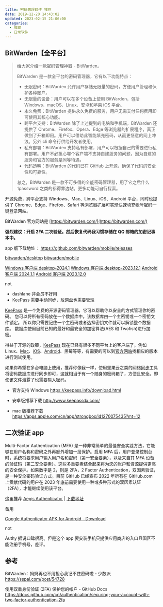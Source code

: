 ```yaml
---
title: 密码管理软件 推荐
date: 2019-12-20 14:43:02
updated: 2023-02-15 21:06:00
categories:
  - 收藏
  - 日常软件
---
```


## BitWarden【全平台】

> 给大家介绍一款密码管理神器 - BitWarden。
>
> BitWarden 是一款全平台的密码管理器，它有以下功能特点：
>
> * 无限密码：BitWarden 允许用户存储无限量的密码，方便用户管理和保护各种账户。
> * 无限量的设备：用户可以在多个设备上使用 BitWarden，包括 Windows、macOS、Linux、安卓和苹果 iOS 平台。
> * 永久免费：BitWarden 提供永久免费的服务，用户无需支付任何费用即可使用其核心功能。
> * 跨平台支持：BitWarden 除了上述提到的电脑和手机端，BitWarden 还提供了 Chrome、Firefox、Opera、Edge 等浏览器的扩展程序，真正做到了开箱即用。用户可以借助此智能填充密码，从而更惬意的网上冲浪。另外 cli 命令行供给开发者使用。
> * 私有部署：BitWarden 支持私有部署，用户可以根据自己的需要进行私有部署。用户不必担心哪个客户端不支持自建服务的问题，因为自建的服务和官方的服务是同等待遇。
> * 代码透明：BitWarden 的代码已在 GitHub 上开源，确保了代码的安全性和可靠性。
>
> 总之，BitWarden 是一款不可多得的全能密码管理器，用了它之后什么 1password 之类的都得靠边站。更多功能可自行探索。

开源免费，跨平台支持 Windows、Mac、Linux、iOS、Android 平台，同时也提供了 Chrome、Edge、Firefox、Safari 等浏览器扩展可实现快速填充帐号密码一键登录网站。

<!-- more -->

BitWarden 官方网站是 [https://bitwarden.com/](https://bitwarden.com/)

**强烈建议：开启 2FA 二次验证。然后恢复代码我习惯存储在 QQ 邮箱的加密记事本中。**

app 版下载地址：
<https://github.com/bitwarden/mobile/releases>

[bitwarden/desktop](https://github.com/bitwarden/clients/releases)
[bitwarden/mobile](https://github.com/bitwarden/mobile/releases)

[Windows 客户端 desktop-2024.1](https://github.com/bitwarden/clients/releases/download/desktop-v2024.1.0/Bitwarden-Portable-2024.1.0.exe)
[Windows 客户端 desktop-2023.12.1](https://github.com/bitwarden/clients/releases/download/desktop-v2023.12.1/Bitwarden-Portable-2023.12.1.exe)
[Android 客户端 2024.1.1](https://github.com/bitwarden/mobile/releases/download/v2024.1.1/com.x8bit.bitwarden-fdroid.apk)
[Android 客户端 2023.12.0](https://github.com/bitwarden/mobile/releases/download/v2023.12.0/com.x8bit.bitwarden-fdroid.apk)

not

* dashlane 非会员不好用
* KeePass 需要手动同步，放网盘也需要管理

 [KeePass](https://keepass.info/) 是一个免费的开源密码管理器，它可以帮助你以安全的方式管理你的密码。 您可以将所有密码放在一个数据库中，该数据库由一个主密钥或一个密钥文件锁定。 所以你只需要记住一个主密码或者选择密钥文件就可以解锁整个数据库。 数据库使用目前已知的最好和最安全的加密算法(AES 和 Twofish)进行加密。

得益于开源的政策，[KeePass](https://www.iplaysoft.com/keepass.html) 现在已经有很多不同平台上的客户端了。例如 Linux、[Mac](https://www.iplaysoft.com/os/mac-platform)、[iOS](https://www.iplaysoft.com/os/ios-platform)、[Android](https://www.iplaysoft.com/os/android-platform)、黑莓等等，有需要的可以到[官方网站](http://keepass.info/download.html)找相应的版本进行测试使用。

如果你希望在多台电脑上使用，推荐你像我一样，使用坚果云之类的网络[同步](https://www.iplaysoft.com/tag/%E5%90%8C%E6%AD%A5)工具将密码数据库进行同步即可，这就相当于有一个随身的密码箱了，方便且安全。即使该文件泄露了也需要输入密码。

* 官方支持 Windows
<https://keepass.info/download.html>

* 安卓版推荐下载
<http://www.keepassdx.com/>

* mac 版推荐下载
<https://apps.apple.com/cn/app/strongbox/id1270075435?mt=12>

## 二次验证 app

Multi-Factor Authentication (MFA) 是一种非常简单的最佳安全实践方法，它能够在用户名称和密码之外再额外增加一层保护。启用 MFA 后，用户登录控制台时，系统将要求用户输入用户名和密码（第一安全要素），以及来自其 MFA 设备的验证码（第二安全要素）。这些多重要素结合起来将为您的账户和资源提供更高的安全保护。如果数字是 2，则是 2FA，2 Factor Authentication，双因素验证，是一种安全密码验证方式。目前 GitHub 已经宣布 2022 年所有在 GitHub.com 上贡献代码的用户在 2023 年底前需要使用一种或多种形式的双因素认证（2FA），才能继续使用该平台。

这里推荐 [Aegis Authenticator](https://getaegis.app/) | [下载地址](https://github.com/beemdevelopment/Aegis/releases)

备用

[Google Authenticator APK for Android - Download](https://google-authenticator.en.softonic.com/android)

not

Authy 据说口碑很高。但是这个 app 要安装手机只提供应用商店的入口且国区不能注册手机号，差评。

## 参考

BitWarden：妈妈再也不用担心我记不住密码啦 - 少数派
<https://sspai.com/post/54728>

使用双重身份验证 (2FA) 保护您的帐户 - GitHub Docs
<https://docs.github.com/cn/authentication/securing-your-account-with-two-factor-authentication-2fa>
